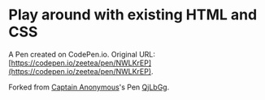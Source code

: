 # Play around with existing HTML and CSS

A Pen created on CodePen.io. Original URL: [https://codepen.io/zeetea/pen/NWLKrEP](https://codepen.io/zeetea/pen/NWLKrEP).



Forked from [Captain Anonymous](http://codepen.io/anon/)'s Pen [QjLbGg](http://codepen.io/anon/pen/QjLbGg/).